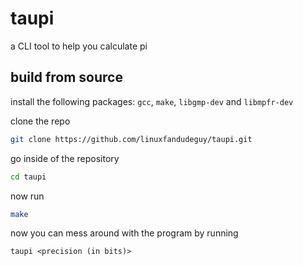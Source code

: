 # taupi

a CLI tool to help you calculate pi


## build from source

install the following packages:
`gcc`, `make`, `libgmp-dev` and `libmpfr-dev`

clone the repo

```bash
git clone https://github.com/linuxfandudeguy/taupi.git
```
go inside of the repository

```bash
cd taupi
```

now run

```bash
make
```

now you can mess around with the program by running

```cli
taupi <precision (in bits)>
```
